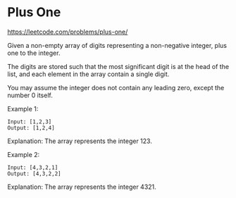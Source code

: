 # Plus One

https://leetcode.com/problems/plus-one/

Given a non-empty array of digits representing a non-negative integer, plus one to the integer.

The digits are stored such that the most significant digit is at the head of the list, and each element in the array contain a single digit.

You may assume the integer does not contain any leading zero, except the number 0 itself.

Example 1:
```
Input: [1,2,3]
Output: [1,2,4]
```
Explanation: The array represents the integer 123.

Example 2:
```
Input: [4,3,2,1]
Output: [4,3,2,2]
```
Explanation: The array represents the integer 4321.
